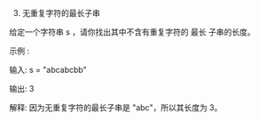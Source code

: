 3. 无重复字符的最长子串

给定一个字符串 s ，请你找出其中不含有重复字符的 最长 子串的长度。

示例 :

输入: s = "abcabcbb"

输出: 3 

解释: 因为无重复字符的最长子串是 "abc"，所以其长度为 3。
